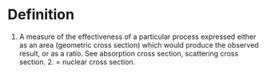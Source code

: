 # Definition

1.  A measure of the effectiveness of a particular process expressed
    either as an area (geometric cross section) which would produce the
    observed result, or as a ratio. See absorption cross section,
    scattering cross section. 2. = nuclear cross section.

